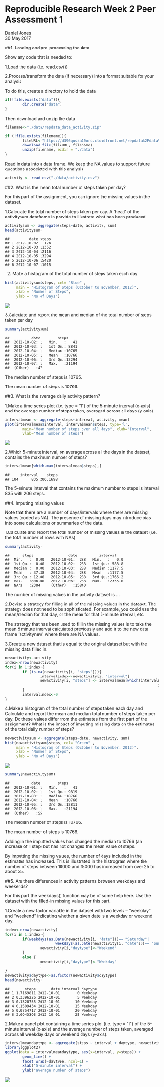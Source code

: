 # Reproducible Research Week 2 Peer Assessment 1
Daniel Jones  
30 May 2017  


##1. Loading and pre-processing the data

Show any code that is needed to:

1.Load the data (i.e. read.csv())

2.Process/transform the data (if necessary) into a format suitable for your analysis

To do this, create a directory to hold the data

```r
if(!file.exists("data")){
        dir.create("data")
}
```

Then download and unzip the data

```r
filename<-"./data/repdata_data_activity.zip"

if (!file.exists(filename)){
        fileURL<-"https://d396qusza40orc.cloudfront.net/repdata%2Fdata%2Factivity.zip"
        download.file(fileURL, filename)
        unzip(filename, exdir = "./data")
}
```

Read in data into a data frame. We keep the NA values to support future questions associated with this analysis

```r
activity <- read.csv("./data/activity.csv")
```

##2. What is the mean total number of steps taken per day?

For this part of the assignment, you can ignore the missing values in the dataset.

1.Calculate the total number of steps taken per day. A 'head' of the activitysum dataframe is provide to illustrate what has been produced


```r
activitysum <- aggregate(steps~date, activity, sum)
head(activitysum)
```

```
##         date steps
## 1 2012-10-02   126
## 2 2012-10-03 11352
## 3 2012-10-04 12116
## 4 2012-10-05 13294
## 5 2012-10-06 15420
## 6 2012-10-07 11015
```

2. Make a histogram of the total number of steps taken each day


```r
hist(activitysum$steps, col= "Blue" , 
     main = "Histogram of Steps (October to November, 2012)", 
     xlab = "Number of Steps", 
     ylab = "No of Days")
```

![](PA1_template_files/figure-html/histactivitysum-1.png)<!-- -->

3.Calculate and report the mean and median of the total number of steps taken per day


```r
summary(activitysum)
```

```
##          date        steps      
##  2012-10-02: 1   Min.   :   41  
##  2012-10-03: 1   1st Qu.: 8841  
##  2012-10-04: 1   Median :10765  
##  2012-10-05: 1   Mean   :10766  
##  2012-10-06: 1   3rd Qu.:13294  
##  2012-10-07: 1   Max.   :21194  
##  (Other)   :47
```
The median number of steps is 10765.

The mean number of steps is 10766.

##3. What is the average daily activity pattern?

1.Make a time series plot (i.e. type = "l") of the 5-minute interval (x-axis) and the average number of steps taken, averaged across all days (y-axis)


```r
intervalmean <- aggregate(steps~interval, activity, mean)
plot(intervalmean$interval, intervalmean$steps, type='l', 
        main="Mean number of steps over all days", xlab="Interval", 
        ylab="Mean number of steps")
```

![](PA1_template_files/figure-html/intervalplot-1.png)<!-- -->

2.Which 5-minute interval, on average across all the days in the dataset, contains the maximum number of steps?


```r
intervalmean[which.max(intervalmean$steps),]
```

```
##     interval    steps
## 104      835 206.1698
```

The 5-minute interval that contains the maximum number fo steps is interval 835 with 206 steps.

##4. Imputing missing values

Note that there are a number of days/intervals where there are missing values (coded as NA). The presence of missing days may introduce bias into some calculations or summaries of the data.

1.Calculate and report the total number of missing values in the dataset (i.e. the total number of rows with NAs)


```r
summary(activity)
```

```
##      steps                date          interval     
##  Min.   :  0.00   2012-10-01:  288   Min.   :   0.0  
##  1st Qu.:  0.00   2012-10-02:  288   1st Qu.: 588.8  
##  Median :  0.00   2012-10-03:  288   Median :1177.5  
##  Mean   : 37.38   2012-10-04:  288   Mean   :1177.5  
##  3rd Qu.: 12.00   2012-10-05:  288   3rd Qu.:1766.2  
##  Max.   :806.00   2012-10-06:  288   Max.   :2355.0  
##  NA's   :2304     (Other)   :15840
```

The number of missing values in the activity dataset is ...

2.Devise a strategy for filling in all of the missing values in the dataset. The strategy does not need to be sophisticated. For example, you could use the mean/median for that day, or the mean for that 5-minute interval, etc.

The strategy that has been used to fill in the missing values is to take the mean 5 minute interval calculated previously and add it to the new data frame 'activitynew' where there are NA values.

3.Create a new dataset that is equal to the original dataset but with the missing data filled in.


```r
newactivity<-activity
index<-nrow(newactivity)
for(i in 1:index){
        if (is.na(newactivity[i, "steps"])){
                intervalindex<-newactivity[i, "interval"]
                newactivity[i, "steps"] <- intervalmean[which(intervalmean$interval==
                                                                      intervalindex), "steps"]
        }
        intervalindex<-0
}
```

4.Make a histogram of the total number of steps taken each day and Calculate and report the mean and median total number of steps taken per day. Do these values differ from the estimates from the first part of the assignment? What is the impact of imputing missing data on the estimates of the total daily number of steps?


```r
newactivitysum <- aggregate(steps~date, newactivity, sum)
hist(newactivitysum$steps, col= "Green" , 
     main = "Histogram of Steps (October to November, 2012)", 
     xlab = "Number of Steps", 
     ylab = "No of Days")
```

![](PA1_template_files/figure-html/activitynewhist-1.png)<!-- -->

```r
summary(newactivitysum)
```

```
##          date        steps      
##  2012-10-01: 1   Min.   :   41  
##  2012-10-02: 1   1st Qu.: 9819  
##  2012-10-03: 1   Median :10766  
##  2012-10-04: 1   Mean   :10766  
##  2012-10-05: 1   3rd Qu.:12811  
##  2012-10-06: 1   Max.   :21194  
##  (Other)   :55
```

The median number of steps is 10766.

The mean number of steps is 10766.

Adding in the imputted values has changed the median to 10766 (an increase of 1 step) but has not changed the mean value of steps.

By imputting the missing values, the number of days included in the estimates has increased. This is illustrated in the histrogram where the number of steps between 10000 and 15000 has increased from over 25 to about 35.

##5. Are there differences in activity patterns between weekdays and weekends?

For this part the weekdays() function may be of some help here. Use the dataset with the filled-in missing values for this part.

1.Create a new factor variable in the dataset with two levels – “weekday” and “weekend” indicating whether a given date is a weekday or weekend day.


```r
index<-nrow(newactivity)
for(i in 1:index){
        if(weekdays(as.Date(newactivity[i, "date"]))== "Saturday"|
                       weekdays(as.Date(newactivity[i, "date"]))== "Sunday"){
                newactivity[i,"daytype"]<-"Weekend"
        }
        else {
                newactivity[i,"daytype"]<-"Weekday"
                }
}
newactivity$daytype<-as.factor(newactivity$daytype)
head(newactivity)
```

```
##       steps       date interval daytype
## 1 1.7169811 2012-10-01        0 Weekday
## 2 0.3396226 2012-10-01        5 Weekday
## 3 0.1320755 2012-10-01       10 Weekday
## 4 0.1509434 2012-10-01       15 Weekday
## 5 0.0754717 2012-10-01       20 Weekday
## 6 2.0943396 2012-10-01       25 Weekday
```

2.Make a panel plot containing a time series plot (i.e. type = "l") of the 5-minute interval (x-axis) and the average number of steps taken, averaged across all weekday days or weekend days (y-axis). 


```r
intervalmeandaytype <- aggregate(steps ~ interval + daytype, newactivity, mean)
library(ggplot2)
ggplot(data = intervalmeandaytype, aes(x=interval, y=steps)) + 
        geom_line() + 
        facet_wrap(~daytype, ncol=1) +
        xlab("5-minute interval") + 
        ylab("average number of steps")
```

![](PA1_template_files/figure-html/pplotweekdayend-1.png)<!-- -->
